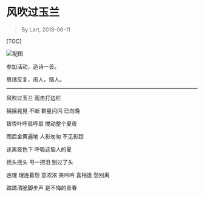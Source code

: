 # 风吹过玉兰

> By Lart, 2018-06-11

[TOC]

![配图](https://goss.veer.com/creative/vcg/veer/1600water/veer-145909347.jpg "夜色下的玉兰花")

参加活动，造诗一首。

思绪反复，闹人，恼人。

---

风吹过玉兰
雨击打边栏

摇摇晃晃  不断
群星闪闪
已向晚

银杏叶呼扇呼扇
搅动整个夏夜

雨后金黄遍地
人影匆匆
不见影踪

迷离夜色下
呼吸这恼人的夏

摇头摇头
甩一把泪
别过了头

连理  理连着愁
意浓浓  笑吟吟
喜相逢  愁别离

踏踏清脆脚步声
是不悔的青春

